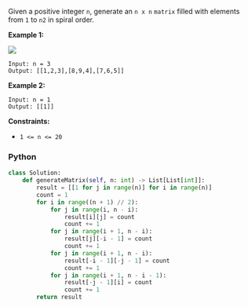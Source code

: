 Given a positive integer  `n`, generate an  `n x n`  `matrix`  filled with elements from  `1`  to  `n2`  in spiral order.

**Example 1:**

![](https://assets.leetcode.com/uploads/2020/11/13/spiraln.jpg)
```
Input: n = 3
Output: [[1,2,3],[8,9,4],[7,6,5]]
```

**Example 2:**
```
Input: n = 1
Output: [[1]]
```

**Constraints:**

-   `1 <= n <= 20`


### Python
```python
class Solution:
    def generateMatrix(self, n: int) -> List[List[int]]:
        result = [[1 for j in range(n)] for i in range(n)]
        count = 1
        for i in range((n + 1) // 2):
            for j in range(i, n - i):
                result[i][j] = count
                count += 1
            for j in range(i + 1, n - i):
                result[j][-i - 1] = count
                count += 1
            for j in range(i + 1, n - i):
                result[-i - 1][-j - 1] = count
                count += 1
            for j in range(i + 1, n - i - 1):
                result[-j - 1][i] = count
                count += 1
        return result
```